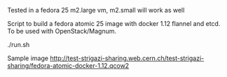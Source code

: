 Tested in a fedora 25 m2.large vm, m2.small will work as well

Script to build a fedora atomic 25 image with docker 1.12
flannel and etcd. To be used with OpenStack/Magnum.

./run.sh

Sample image http://test-strigazi-sharing.web.cern.ch/test-strigazi-sharing/fedora-atomic-docker-1.12.qcow2
